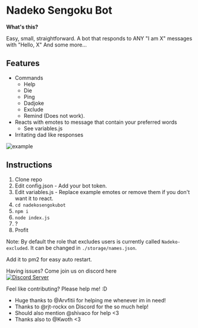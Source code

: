 # Nadeko Sengoku Bot

**What's this?**

Easy, small, straightforward. A bot that responds to ANY "I am X" messages with "Hello, X" And some more...

## Features
* Commands
  * Help
  * Die
  * Ping
  * Dadjoke
  * Exclude
  * Remind (Does not work).
* Reacts with emotes to message that contain your preferred words
  * See variables.js
* Irritating dad like responses
<img src="https://i.imgur.com/WsMAKPB.png" title="example"/>

## Instructions

1. Clone repo
1. Edit config.json - Add your bot token.
1. Edit variables.js - Replace example emotes or remove them if you don't want it to react.
1. `cd nadekosengokubot`
1. `npm i`
1. `node index.js`
1. ?
1. Profit

Note:
By default the role that excludes users is currently called `Nadeko-excluded`. It can be changed in `./storage/names.json`.

Add it to pm2 for easy auto restart.

Having issues? Come join us on discord here                                                                                    
<a href="https://discord.gg/msNtTYV">
  <img src="https://discordapp.com/api/guilds/414099963841216512/embed.png?style=banner2" title="Discord Server"/>
</a>

Feel like contributing? Please help me! :D

- Huge thanks to @Arvfitii for helping me whenever im in need!
- Thanks to @rjt-rockx on Discord for the so much help!
- Should also mention @shivaco for help <3
- Thanks also to @Kwoth <3
